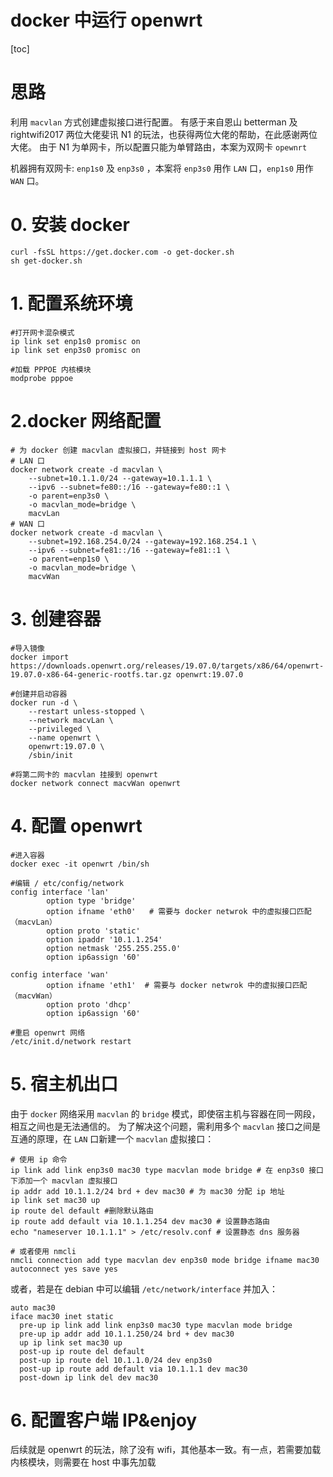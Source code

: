 # docker 中运行 openwrt

[toc]

# 思路
利用 `macvlan` 方式创建虚拟接口进行配置。
有感于来自恩山 betterman 及 rightwifi2017 两位大佬斐讯 N1 的玩法，也获得两位大佬的帮助，在此感谢两位大佬。
由于 N1 为单网卡，所以配置只能为单臂路由，本案为双网卡 `opewnrt`

机器拥有双网卡: `enp1s0` 及 `enp3s0` ，本案将 `enp3s0` 用作 `LAN` 口，`enp1s0` 用作 `WAN` 口。
# 0. 安装 docker
```
curl -fsSL https://get.docker.com -o get-docker.sh
sh get-docker.sh
```
# 1. 配置系统环境
```
#打开网卡混杂模式
ip link set enp1s0 promisc on
ip link set enp3s0 promisc on

#加载 PPPOE 内核模块
modprobe pppoe
````
# 2.docker 网络配置
```
# 为 docker 创建 macvlan 虚拟接口，并链接到 host 网卡
# LAN 口
docker network create -d macvlan \
    --subnet=10.1.1.0/24 --gateway=10.1.1.1 \
    --ipv6 --subnet=fe80::/16 --gateway=fe80::1 \
    -o parent=enp3s0 \
    -o macvlan_mode=bridge \
    macvLan
# WAN 口
docker network create -d macvlan \
    --subnet=192.168.254.0/24 --gateway=192.168.254.1 \
    --ipv6 --subnet=fe81::/16 --gateway=fe81::1 \
    -o parent=enp1s0 \
    -o macvlan_mode=bridge \
    macvWan
```
# 3. 创建容器
```
#导入镜像
docker import https://downloads.openwrt.org/releases/19.07.0/targets/x86/64/openwrt-19.07.0-x86-64-generic-rootfs.tar.gz openwrt:19.07.0

#创建并启动容器
docker run -d \
    --restart unless-stopped \
    --network macvLan \
    --privileged \
    --name openwrt \
    openwrt:19.07.0 \
    /sbin/init

#将第二网卡的 macvlan 挂接到 openwrt
docker network connect macvWan openwrt
```
# 4. 配置 openwrt
```
#进入容器
docker exec -it openwrt /bin/sh

#编辑 / etc/config/network
config interface 'lan'
        option type 'bridge'
        option ifname 'eth0'   # 需要与 docker netwrok 中的虚拟接口匹配（macvLan）
        option proto 'static'
        option ipaddr '10.1.1.254'
        option netmask '255.255.255.0'
        option ip6assign '60'

config interface 'wan'
        option ifname 'eth1'  # 需要与 docker netwrok 中的虚拟接口匹配（macvWan）
        option proto 'dhcp'
        option ip6assign '60'

#重启 openwrt 网络
/etc/init.d/network restart
```
# 5. 宿主机出口
由于 `docker` 网络采用 `macvlan` 的 `bridge` 模式，即使宿主机与容器在同一网段，相互之间也是无法通信的。
为了解决这个问题，需利用多个 `macvlan` 接口之间是互通的原理，在 `LAN` 口新建一个 `macvlan` 虚拟接口：

```
# 使用 ip 命令
ip link add link enp3s0 mac30 type macvlan mode bridge # 在 enp3s0 接口下添加一个 macvlan 虚拟接口
ip addr add 10.1.1.2/24 brd + dev mac30 # 为 mac30 分配 ip 地址
ip link set mac30 up
ip route del default #删除默认路由
ip route add default via 10.1.1.254 dev mac30 # 设置静态路由
echo "nameserver 10.1.1.1" > /etc/resolv.conf # 设置静态 dns 服务器

# 或者使用 nmcli
nmcli connection add type macvlan dev enp3s0 mode bridge ifname mac30 autoconnect yes save yes
```

或者，若是在 debian 中可以编辑 `/etc/network/interface` 并加入：
```
auto mac30
iface mac30 inet static
  pre-up ip link add link enp3s0 mac30 type macvlan mode bridge
  pre-up ip addr add 10.1.1.250/24 brd + dev mac30
  up ip link set mac30 up
  post-up ip route del default
  post-up ip route del 10.1.1.0/24 dev enp3s0
  post-up ip route add default via 10.1.1.1 dev mac30
  post-down ip link del dev mac30
```
# 6. 配置客户端 IP&enjoy
后续就是 openwrt 的玩法，除了没有 wifi，其他基本一致。有一点，若需要加载内核模块，则需要在 host 中事先加载